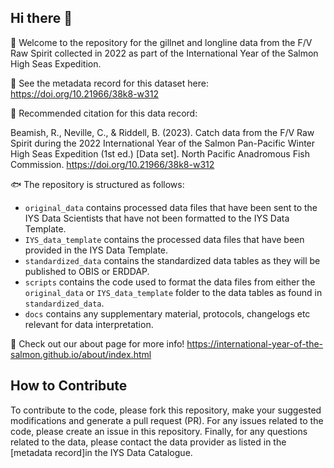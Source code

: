 ## Hi there 👋

🙋 Welcome to the repository for the gillnet and longline data from the F/V Raw Spirit collected in 2022 as part of the International Year of the Salmon High Seas Expedition.

🤖 See the metadata record for this dataset here: https://doi.org/10.21966/38k8-w312

🚢 Recommended citation for this data record: 

Beamish, R., Neville, C., & Riddell, B. (2023). Catch data from the F/V Raw Spirit during the 2022 International Year of the Salmon Pan-Pacific Winter High Seas Expedition (1st ed.) [Data set]. North Pacific Anadromous Fish Commission. https://doi.org/10.21966/38k8-w312

🐟 The repository is structured as follows: 
  * `original_data` contains processed data files that have been sent to the IYS Data Scientists that have not been formatted to the IYS Data Template.
  * `IYS_data_template` contains the processed data files that have been provided in the IYS Data Template.
  * `standardized_data` contains the standardized data tables as they will be published to OBIS or ERDDAP. 
  * `scripts` contains the code used to format the data files from either the `original_data` or `IYS_data_template` folder to the data tables as found in `standardized_data`.
  * `docs` contains any supplementary material, protocols, changelogs etc relevant for data interpretation.

🦐 Check out our about page for more info! https://international-year-of-the-salmon.github.io/about/index.html

## How to Contribute  

To contribute to the code, please fork this repository, make your suggested modifications and generate a pull request (PR). For any issues related to the code, please create an issue in this repository. Finally, for any questions related to the data, please contact the data provider as listed in the [metadata record]in the IYS Data Catalogue.
